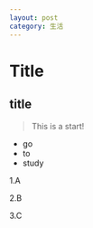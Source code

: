 ```yaml
---
layout: post
category: 生活
---
```

# Title

## title
 

>This is a start!



* go
* to
* study

1.A

2.B

3.C




